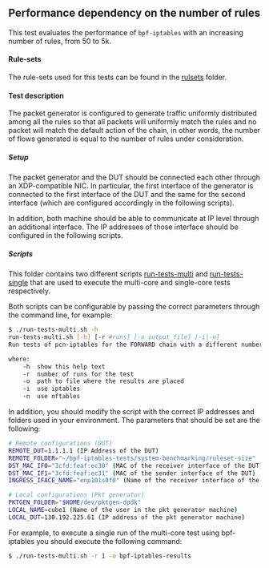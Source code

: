 ## Performance dependency on the number of rules

This test evaluates the performance of `bpf-iptables` with an increasing number of rules, from 50 to 5k.

#### Rule-sets

The rule-sets used for this tests can be found in the [rulsets](./rulesets) folder.

#### Test description

The packet generator is configured to generate traffic uniformly distributed among all the rules so that all packets will uniformly match the rules and no packet will match the default action of the chain, in other words, the number of flows generated is equal to the number of rules under consideration.

##### Setup

The packet generator and the DUT should be connected each other through an XDP-compatible NIC. In particular, the first interface of the generator is connected to the first interface of the DUT and the same for the second interface (which are configured accordingly in the following scripts).

In addition, both machine should be able to communicate at IP level through an additional interface. The IP addresses of those interface should be configured in the following scripts.

##### Scripts

This folder contains two different scripts [run-tests-multi](./run-tests-multi.sh) and [run-tests-single](run-tests-single.sh) that are used to execute the multi-core and single-core tests respectively.

Both scripts can be configurable by passing the correct parameters through the command line, for example:

```bash
$ ./run-tests-multi.sh -h
run-tests-multi.sh [-h] [-r #runs] [-o output_file] [-i|-n]
Run tests of pcn-iptables for the FORWARD chain with a different number of rules

where:
    -h  show this help text
    -r  number of runs for the test
    -o  path to file where the results are placed
    -i  use iptables
    -n  use nftables
```

In addition, you should modify the script with the correct IP addresses and folders used in your environment. The parameters that should be set are the following:

```bash
# Remote configurations (DUT)
REMOTE_DUT=1.1.1.1 (IP Address of the DUT)
REMOTE_FOLDER="~/bpf-iptables-tests/system-benchmarking/ruleset-size"
DST_MAC_IF0="3cfd:feaf:ec30" (MAC of the receiver interface of the DUT)
DST_MAC_IF1="3cfd:feaf:ec31" (MAC of the sender interface of the DUT)
INGRESS_IFACE_NAME="enp101s0f0" (Name of the receiver interface of the DUT)

# Local configurations (Pkt generator)
PKTGEN_FOLDER="$HOME/dev/pktgen-dpdk"
LOCAL_NAME=cube1 (Name of the user in the pkt generator machine)
LOCAL_DUT=130.192.225.61 (IP address of the pkt generator machine)
```

For example, to execute a single run of the multi-core test using bpf-iptables you should execute the following command:

```bash
$ ./run-tests-multi.sh -r 1 -o bpf-iptables-results
```

